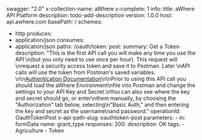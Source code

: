 swagger: "2.0"
x-collection-name: aWhere
x-complete: 1
info:
  title: aWhere API Platform
  description: todo-add-description
  version: 1.0.0
host: api.awhere.com
basePath: /
schemes:
- http
produces:
- application/json
consumes:
- application/json
paths:
  /oauth/token:
    post:
      summary: Get a Token
      description: "This is the first API call you will make any time you use the
        API \n(but you only need to use once per hour). This request will \nrequest
        a security access token and save it to Postman. Later \nAPI calls will use
        the token from Postman's saved variables. \n\n[Authentication Documentation](http://developer.awhere.com/api/authentication)\n\nPrior
        to using this API call you should load the aWhere Environment\nfile into Postman
        and change the settings to your API Key and Secret.\nYou can also see where
        the key and secret should go, or enter\nthem manually, by choosing the \"Authorization\"
        tab below, selecting\n\"Basic Auth,\" and then entering the key and secret
        as the username\nand password."
      operationId: OauthTokenPost
      x-api-path-slug: oauthtoken-post
      parameters:
      - in: formData
        name: grant_type
      responses:
        200:
          description: OK
      tags:
      - Agriculture
      - Token
